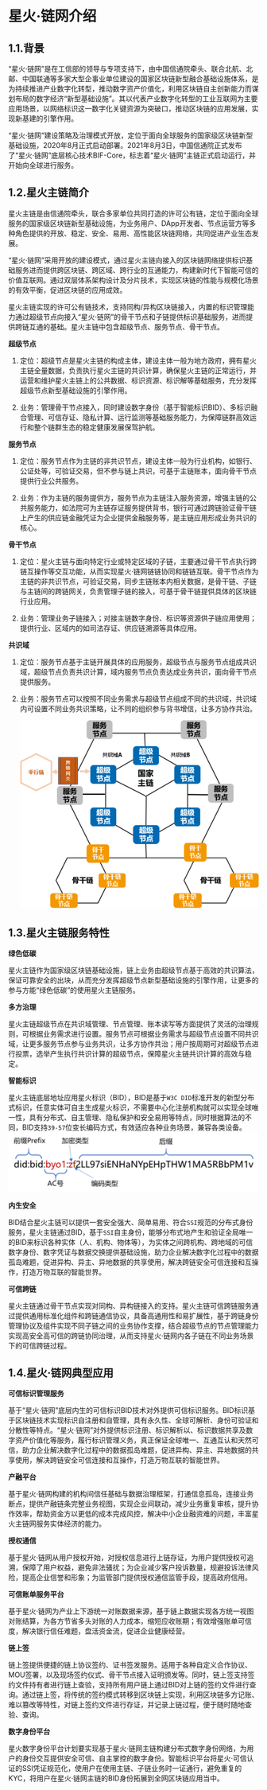 # 星火·链网介绍

## 1.1.背景

“星火·链网”是在工信部的领导与专项支持下，由中国信通院牵头、联合北航、北邮、中国联通等多家大型企事业单位建设的国家区块链新型融合基础设施体系，是为持续推进产业数字化转型，推动数字资产价值化，利用区块链自主创新能力而谋划布局的数字经济“新型基础设施”。其以代表产业数字化转型的工业互联网为主要应用场景，以网络标识这一数字化关键资源为突破口，推动区块链的应用发展，实现新基建的引擎作用。

“星火·链网”建设策略及治理模式开放，定位于面向全球服务的国家级区块链新型基础设施，2020年8月正式启动部署。2021年8月3日，中国信通院正式发布了“星火·链网”底层核心技术BIF-Core，标志着“星火·链网”主链正式启动运行，并开始向全球进行服务。

## 1.2.星火主链简介

星火主链是由信通院牵头，联合多家单位共同打造的许可公有链，定位于面向全球服务的国家级区块链新型基础设施，为业务用户、DApp开发者、节点运营方等多种角色提供的开放、稳定、安全、易用、高性能区块链网络，共同促进产业生态发展。

“星火·链网”采用开放的建设模式，通过星火主链向接入的区块链网络提供标识基础服务进而提供跨区块链、跨区域、跨行业的互通能力，构建新时代下智能可信的价值互联网。通过双层体系架构设计及分片技术，实现区块链的性能与规模化场景的有效平衡，促进区块链的应用成效。

星火主链实现的许可公有链技术，支持同构/异构区块链接入，内置的标识管理能力通过超级节点向接入“星火·链网”的骨干节点和子链提供标识基础服务，进而提供跨链互通的基础。星火主链中包含超级节点、服务节点、骨干节点。

**超级节点**

1. 定位：超级节点是星火主链的构成主体，建设主体一般为地方政府，拥有星火主链全量数据，负责执行星火主链的共识计算，确保星火主链的正常运行，并运营和维护星火主链上的公共数据、标识资源、标识解等基础服务，充分发挥超级节点新型基础设施的引擎作用。
   
2. 业务：管理骨干节点接入，同时建设数字身份（基于智能标识BID）、多标识融合管理、可信存证、隐私计算、运行监测等基础服务能力，为保障链群高效运行和整个链群生态的稳定健康发展保驾护航。
   

**服务节点**

1. 定位：服务节点作为主链的非共识节点，建设主体一般为行业机构，如银行、公证处等，可验证交易，但不参与链上共识，可基于主链账本，面向骨干节点提供行业公共服务。

2. 业务：作为主链的服务提供方，服务节点为主链注入服务资源，增强主链的公共服务能力，如法院可为主链存证服务提供背书，银行可通过跨链验证骨干链上产生的供应链金融凭证为企业提供金融服务等，是主链应用形成业务共识的核心。

**骨干节点**

1. 定位：星火主链与面向特定行业或特定区域的子链，主要通过骨干节点执行跨链互操作等交互功能，从而实现星火·链网链链协同和链链互联。骨干节点作为主链的非共识节点，可验证交易，同步主链账本内相关数据，是骨干链、子链与主链间的跨链网关，负责管理子链的接入，可基于骨干链提供具体的区块链行业应用。

2. 业务：管理业务子链接入；对接主链数字身份、标识等资源供子链应用使用；提供行业、区域内的如司法存证、供应链溯源等具体应用。

**共识域**

1. 定位：服务节点基于主链开展具体的应用服务，超级节点与服务节点组成共识域，超级节点负责共识计算，域内服务节点负责达成业务共识，面向骨干节点提供服务。

2. 业务：服务节点可以按照不同业务需求与超级节点组成不同的共识域，共识域内可设置不同业务共识策略，让不同的组织参与背书增信，让多方协作共治。

    ![image.png](./_static/images/brief1.png)


## 1.3.星火主链服务特性

**绿色低碳**

星火主链作为国家级区块链基础设施，链上业务由超级节点基于高效的共识算法，保证可靠安全的出块，从而充分发挥超级节点新型基础设施的引擎作用，让更多的参与方能“绿色低碳”的使用星火主链服务。

**多方治理**

星火主链超级节点在共识域管理、节点管理、账本读写等方面提供了灵活的治理规则，可根据业务需求进行设置。服务节点可根据业务需求与超级节点设置不同共识域，让更多服务节点参与业务共识，让多方协作共治；用户按周期可对超级节点进行投票，选举产生执行共识计算的超级节点，保障星火主链共识计算的高效与稳定。

**智能标识**

星火主链底层地址应用星火标识（BID），BID是基于`W3C DID`标准开发的新型分布式标识，任意实体可自主生成星火标识，不需要中心化注册机构就可以实现全球唯一性，具有分布式、自主管理、隐私保护和安全易用等特点，同时根据算法的不同，BID支持`39-57`位变长编码方式，有效适应各种业务场景，兼容各类设备。
    ![image.png](./_static/images/brief2.png)

**内生安全**

BID结合星火主链可以提供一套安全强大、简单易用、符合`SSI`规范的分布式身份服务，星火主链通过BID，基于`SSI`自主身份，能够分布式地产生和验证全局唯一的BID来标识各种实体（人、机构、物体等），为实体之间跨机构、跨地域的可信数字身份、数字凭证与数据交换提供基础设施，助力企业解决数字化过程中的数据孤岛难题，促进异构、异主、异地数据的共享使用，解决跨链安全可信连接和互操作，打造万物互联的智能世界。

**可信跨链**

星火主链通过骨干节点实现对同构、异构链接入的支持。星火主链可信跨链服务通过提供通用标准化组件和跨链通信协议，具备高通用性和易扩展性，基于跨链身份管理协议及组件实现不同子链之间的业务协作支撑，结合超级节点的节点管理能力实现高安全高可信的跨链协同治理，从而支持星火·链网内各子链在不同业务场景下的可信跨链过程。 

## 1.4.星火·链网典型应用

**可信标识管理服务**

基于“星火·链网”底层内生的可信标识BID技术对外提供可信标识服务。BID标识基于区块链技术实现标识自注册和自管理，具有永久性、全球可解析、身份可验证和分散性等特点。“星火·链网”对外提供标识注册、标识解析以、标识数据共享及数字资产价值化等服务，履行标识管理义务，真正保证全球唯一、互通互认和天然可信，助力企业解决数字化过程中的数据孤岛难题，促进异构、异主、异地数据的共享使用，解决跨链安全可信连接和互操作，打造万物互联的智能世界。

**产融平台**

基于星火·链网构建的机构间信任基础与数据治理框架，打通信息孤岛，连接业务断点，提供产融链条完整业务视图，实现企业间联动，减少业务重复审核，提升协作效率，帮助资金方以更低的成本完成风控，解决中小企业融资难的问题，丰富星火主链网服务实体经济的能力。

**授权通信**

基于星火·链网从用户授权开始，对授权信息进行上链存证，为用户提供授权可追溯，保障了用户权益，避免非法骚扰；为企业减少客户投诉数量，规避投诉法律风险，提高企业信誉和形象；为监管部门提供授权通信监管手段，提高政府信用。

**可信账单服务平台**

基于星火·链网为产业上下游统一对账数据来源，基于链上数据实现各方统一视图对账结算，为各方节省多头对账的人力成本，缩短应收账期；有效增强账单可信度，解决银行信任难题，盘活资金流，促进企业健康经营。

**链上签**

链上签提供便捷的链上协议签约、证书签发服务。适用于各种自定义合作协议、MOU签署，以及现场签约仪式、骨干节点接入证明颁发等。同时，链上签支持签约文件持有者进行链上查验，支持所有用户链上通过BID对上链的签约文件进行查询。通过链上签，将传统的签约模式转移到区块链上实现，利用区块链多方记账、难以篡改等特性，对链上签约文件进行存证，并记录上链过程，便于随时随地查验、查询。

**数字身份平台**

星火数字身份平台计划要实现基于星火·链网主链构建分布式数字身份网络，为用户的身份交互提供安全可信、自主掌控的数字身份。智能标识平台将星火·可信认证的SSI凭证规范化，使用户在使用主链、子链业务时一证通行，避免重复的KYC，将用户在星火·链网主链的BID身份拓展到全网区块链应用当中。
